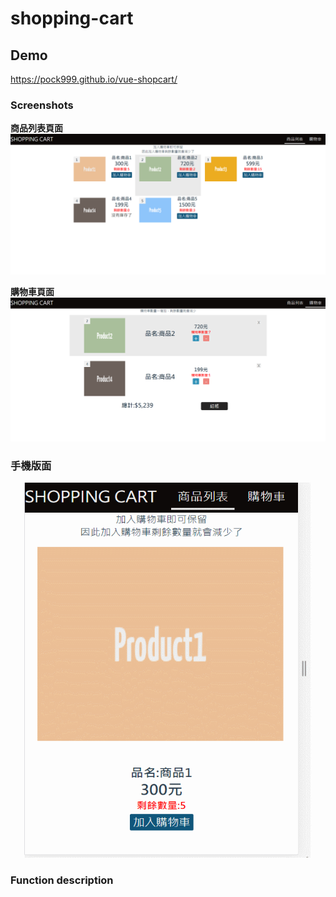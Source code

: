 # shopping-cart

## Demo
https://pock999.github.io/vue-shopcart/

### Screenshots



**商品列表頁面**
![商品列表頁面](https://raw.githubusercontent.com/pock999/vue-shopcart/master/demo-img/ProductList.PNG)

**購物車頁面**
![購物車頁面](https://raw.githubusercontent.com/pock999/vue-shopcart/master/demo-img/CartList.PNG)



### 手機版面
<p align="center">
    <img width="460" height="600" src="https://raw.githubusercontent.com/pock999/vue-shopcart/master/demo-img/phone.gif">
</p>

### Function description